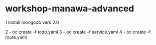# workshop-manawa-advanced

1 Install mongodb vers 2.6

2 - oc create -f todo.yaml
3 - oc create -f service.yaml
4 - oc create -f route.yaml
